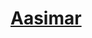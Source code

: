 ﻿---
!LinkItem
Link: aasimar_hd.md
NameLink: <!--NameLink-->[Aasimar](hd_aasimar.md)<!--/NameLink-->
Id: races_hd.md#aasimar
ParentLink: races_hd.md#races
Name: Aasimar
ParentName: Races
Attributes:
  NameLink: '[Aasimar](hd_aasimar.md)'
  Markdown: >+
    ## <!--NameLink-->[Aasimar](hd_aasimar.md)<!--/NameLink-->

AttributesDictionary: >+
  NameLink: '[Aasimar](hd_aasimar.md)'

  Markdown: >+

    ## <!--NameLink-->[Aasimar](hd_aasimar.md)<!--/NameLink-->



---




# [Aasimar](hd_aasimar.md)



